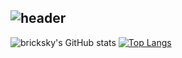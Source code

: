 ![header](https://capsule-render.vercel.app/api?type=waving&color=gradient&customColorList=1&height=280&section=header&text=Hello😀%20I'm%20BrickSky👋&fontSize=70&animation=fadeIn&fontAlignY=38&desc=bricksky&#61;&#61;donghyun&descAlignY=51&descAlign=62)
-------
<div aligen=center>
  
![bricksky's GitHub stats](https://github-readme-stats.vercel.app/api?username=Bricksky&theme=nord&show_icons=true&card_width=450)
[![Top Langs](https://github-readme-stats.vercel.app/api/top-langs/?username=bricksky&layout=compact&theme=nord&card_width=300)](https://github.com/bricksky/bricksky)

</div>
